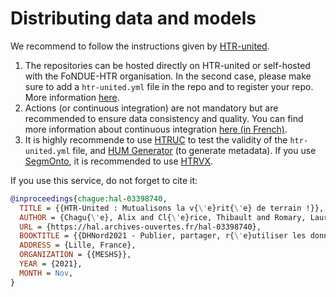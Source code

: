# Distributing data and models

We recommend to follow the instructions given by [HTR-united](https://github.com/HTR-United/).

1. The repositories can be hosted directly on HTR-united or self-hosted with the FoNDUE-HTR organisation. In the second case, please make sure to add a `htr-united.yml` file in the repo and to register your repo. More information [here](https://github.com/htr-united/htr-united).
2. Actions (or continuous integration) are not mandatory but are recommended to ensure data consistency and quality. You can find more information about continuous integration [here (in French)](https://www.youtube.com/watch?v=Jk5aSIzIxXE).
3. It is highly recommende to use [HTRUC](https://github.com/HTR-United/HTRUC) to test the validity of the `htr-united.yml` file, and [HUM Generator](https://github.com/HTR-United/htr-united-metadata-generator/blob/main/TUTORIAL.md) (to generate metadata). If you use [SegmOnto](https://github.com/SegmOnto/Guidelines/), it is recommended to use [HTRVX](https://github.com/HTR-United/HTRVX).

If you use this service, do not forget to cite it:

```bibtex
@inproceedings{chague:hal-03398740,
  TITLE = {{HTR-United : Mutualisons la v{\'e}rit{\'e} de terrain !}},
  AUTHOR = {Chagu{\'e}, Alix and Cl{\'e}rice, Thibault and Romary, Laurent},
  URL = {https://hal.archives-ouvertes.fr/hal-03398740},
  BOOKTITLE = {{DHNord2021 - Publier, partager, r{\'e}utiliser les donn{\'e}es de la recherche : les data papers et leurs enjeux}},
  ADDRESS = {Lille, France},
  ORGANIZATION = {{MESHS}},
  YEAR = {2021},
  MONTH = Nov,
}
```